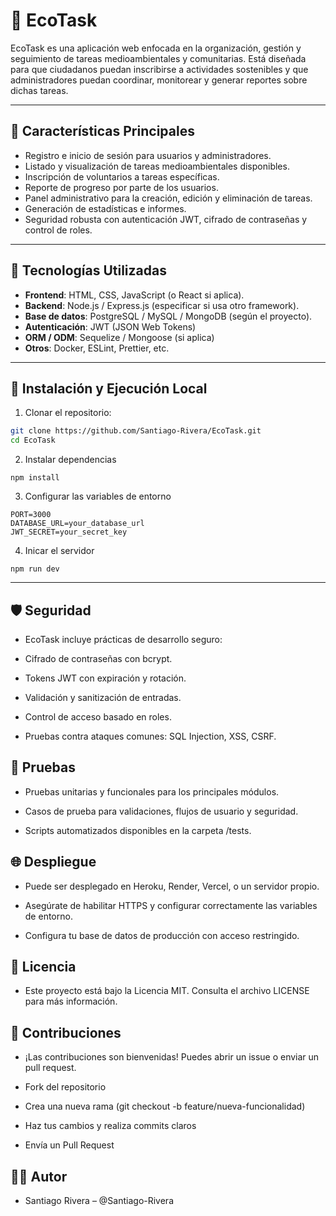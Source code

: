 # 🌿 EcoTask

EcoTask es una aplicación web enfocada en la organización, gestión y seguimiento de tareas medioambientales y comunitarias. Está diseñada para que ciudadanos puedan inscribirse a actividades sostenibles y que administradores puedan coordinar, monitorear y generar reportes sobre dichas tareas.

---

## 📌 Características Principales

- Registro e inicio de sesión para usuarios y administradores.
- Listado y visualización de tareas medioambientales disponibles.
- Inscripción de voluntarios a tareas específicas.
- Reporte de progreso por parte de los usuarios.
- Panel administrativo para la creación, edición y eliminación de tareas.
- Generación de estadísticas e informes.
- Seguridad robusta con autenticación JWT, cifrado de contraseñas y control de roles.

---

## 🧱 Tecnologías Utilizadas

- **Frontend**: HTML, CSS, JavaScript (o React si aplica).
- **Backend**: Node.js / Express.js (especificar si usa otro framework).
- **Base de datos**: PostgreSQL / MySQL / MongoDB (según el proyecto).
- **Autenticación**: JWT (JSON Web Tokens)
- **ORM / ODM**: Sequelize / Mongoose (si aplica)
- **Otros**: Docker, ESLint, Prettier, etc.

---

## 🚀 Instalación y Ejecución Local

1. Clonar el repositorio:

```bash
git clone https://github.com/Santiago-Rivera/EcoTask.git
cd EcoTask
```

2. Instalar dependencias

```
npm install
```

3. Configurar las variables de entorno
 
 ```
PORT=3000
DATABASE_URL=your_database_url
JWT_SECRET=your_secret_key
```
4. Inicar el servidor

```
npm run dev
```

---

## 🛡️ Seguridad
- EcoTask incluye prácticas de desarrollo seguro:

- Cifrado de contraseñas con bcrypt.

- Tokens JWT con expiración y rotación.

- Validación y sanitización de entradas.

- Control de acceso basado en roles.

- Pruebas contra ataques comunes: SQL Injection, XSS, CSRF.

## 🧪 Pruebas
- Pruebas unitarias y funcionales para los principales módulos.

- Casos de prueba para validaciones, flujos de usuario y seguridad.

- Scripts automatizados disponibles en la carpeta /tests.

## 🌐 Despliegue
- Puede ser desplegado en Heroku, Render, Vercel, o un servidor propio.

- Asegúrate de habilitar HTTPS y configurar correctamente las variables de entorno.

- Configura tu base de datos de producción con acceso restringido.

## 📄 Licencia
- Este proyecto está bajo la Licencia MIT. Consulta el archivo LICENSE para más información.

## 🤝 Contribuciones
- ¡Las contribuciones son bienvenidas! Puedes abrir un issue o enviar un pull request.

- Fork del repositorio

- Crea una nueva rama (git checkout -b feature/nueva-funcionalidad)

- Haz tus cambios y realiza commits claros

- Envía un Pull Request

## 👨‍💻 Autor
- Santiago Rivera – @Santiago-Rivera
